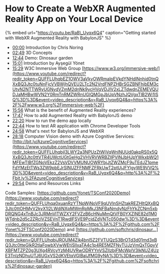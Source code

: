 # How to Create a WebXR Augmented Reality App on Your Local Device

{% embed url="https://youtu.be/RaB\_Uyqx6Q4" caption="Getting started with WebXR Augmented Reality with BabylonJS" %}

* [00:00](https://www.youtube.com/watch?v=RaB_Uyqx6Q4&t=0s) Introduction by Chris Noring 
* [02:49](https://www.youtube.com/watch?v=RaB_Uyqx6Q4&t=169s) 3D Concepts 
* [12:44](https://www.youtube.com/watch?v=RaB_Uyqx6Q4&t=764s) Demo: Dinosaur garden 
* [15:01](https://www.youtube.com/watch?v=RaB_Uyqx6Q4&t=901s) Introduction by Ayşegül Yönet 
* [15:29](https://www.youtube.com/watch?v=RaB_Uyqx6Q4&t=929s) W3C Immersive Web Group [https://www.w3.org/immersive-web/](https://www.youtube.com/redirect?redir_token=QUFFLUhqbEZ1OWV3aVkyOWRmalpEVkdYNHdlNnhid0tnQXxBQ3Jtc0tuNnFjcVVBWjhQVEU2LTc2N2VrdFNPZHBrSGZBNFhjbEM3cUtvN2NTTWRyUGNvdVZmM2dnNk9ycHVqVDJIV2xLZTdwdnZEMEVQUDJaMHBwWVN2Y0RmTnRMZWRnUGlQMGpJbUpVNzhJQVgxTlB2Wi1ISQ%3D%3D&event=video_description&v=RaB_Uyqx6Q4&q=https%3A%2F%2Fwww.w3.org%2Fimmersive-web%2F) 
* [15:56](https://www.youtube.com/watch?v=RaB_Uyqx6Q4&t=956s) What is the benefit of Augmented Reality experiences? 
* [17:47](https://www.youtube.com/watch?v=RaB_Uyqx6Q4&t=1067s) How to add Augmented Reality with BabylonJS demo 
* [22:20](https://www.youtube.com/watch?v=RaB_Uyqx6Q4&t=1340s) How to run the demo app locally 
* [22:44](https://www.youtube.com/watch?v=RaB_Uyqx6Q4&t=1364s) How to test AR application with Chrome Developer Tools 
* [24:58](https://www.youtube.com/watch?v=RaB_Uyqx6Q4&t=1498s) What's next for BabylonJS and WebXR 
* [28:18](https://www.youtube.com/watch?v=RaB_Uyqx6Q4&t=1698s) Computer Vision demo with Azure Cognitive Services:[http://bit.ly/AzureCognitiveServices](https://www.youtube.com/redirect?redir_token=QUFFLUhqbjl3LWY2a3NPUzZtWjVqWnlNUUd0akpRS0x5QXxBQ3Jtc0ttVTR4UWctUGtGeHg2VHVRVWRBZllPVlNJbHJpYWkxbWQ1MFEwTlBfZGNoVEkzZ2VsVDVVMUNUOWRYbjJtZWZMcF9uTEdJZ1pmeFdYMzEtTWs3ZW9pbEJrSlNUZFFNMFZFRkUwT2ptUjJFYlgyWE9VVQ%3D%3D&event=video_description&v=RaB_Uyqx6Q4&q=http%3A%2F%2Fbit.ly%2FAzureCognitiveServices)
* [29:54](https://www.youtube.com/watch?v=RaB_Uyqx6Q4&t=1794s) Demo and Resources Links

 Code Samples: [https://github.com/Yonet/TSConf2020Demo](https://www.youtube.com/redirect?redir_token=QUFFLUhqa0xuanRzYTNpWjNoVF9qUVlnSHZtakREZHItQXxBQ3Jtc0ttOHMyV2kyX1l2LWdiNXpMWmRpMkJ3NFBaNmdyNzFhYkZCNm5xbDRQNG4xTnBJc3JRMnVlTWZXY2FVZzB6cHNuMmQtVFB0YXZlNE82d1M0WTdnb2d5c2ZRclVZSEVnT1RwdlFSVE9PcjdZdVNTc050dw%3D%3D&event=video_description&v=RaB_Uyqx6Q4&q=https%3A%2F%2Fgithub.com%2FYonet%2FTSConf2020Demo) and [https://github.com/softchris/dinosaur...](https://www.youtube.com/redirect?redir_token=QUFFLUhqbjJROUM4Zjk4bnI5Z2FVTUQzS3BrOTd3d01md3xBQ3Jtc0tteGlkR2tlaFowbXVwWEtjSlIxaTA4c1p4RE5MZFNvTUJzVmQxTGpyVXBFMTZPZ0g3UXg4RVcyYzM4UVRwODRYYnVSZlIzbjFMcWpIV3lkNUZ4UzE3TnIzNDhuUTJ6UGxVS2dKVEtqVGlBalJfMG9yNA%3D%3D&event=video_description&v=RaB_Uyqx6Q4&q=https%3A%2F%2Fgithub.com%2Fsoftchris%2Fdinosaur-garden)




